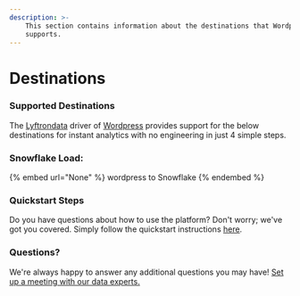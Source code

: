 ```yaml
---
description: >-
    This section contains information about the destinations that Wordpress
    supports.
---
```


# Destinations

### Supported Destinations

The [Lyftrondata](https://www.lyftrondata.com/) driver of [Wordpress](None) provides support for the below destinations for instant analytics with no engineering in just 4 simple steps.

### Snowflake Load:

{% embed url="None" %}
wordpress to Snowflake
{% endembed %}

### Quickstart Steps

Do you have questions about how to use the platform? Don't worry; we've got you covered. Simply follow the quickstart instructions [here](README.md).

### Questions? <a href="#questions" id="questions"></a>

We're always happy to answer any additional questions you may have! [Set up a meeting with our data experts.](https://www.lyftrondata.com/book-a-meeting/)
